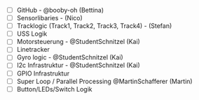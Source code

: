- [ ] GitHub - @booby-oh (Bettina)
- [ ] Sensorlibaries - (Nico)
- [ ] Tracklogic (Track1, Track2, Track3, Track4) - (Stefan)
- [ ] USS Logik 
- [ ] Motorsteuerung - @StudentSchnitzel (Kai)
- [ ] Linetracker
- [ ] Gyro logic - @StudentSchnitzel (Kai)
- [ ] I2c Infrastruktur - @StudentSchnitzel (Kai)
- [ ] GPIO Infrastruktur
- [ ] Super Loop / Parallel Processing @MartinSchafferer (Martin)
- [ ] Button/LEDs/Switch Logik
